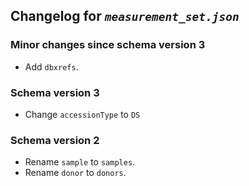 ## Changelog for *`measurement_set.json`*

### Minor changes since schema version 3

* Add `dbxrefs`.


### Schema version 3

* Change `accessionType` to `DS`

### Schema version 2

* Rename `sample` to `samples`.
* Rename `donor` to `donors`.
